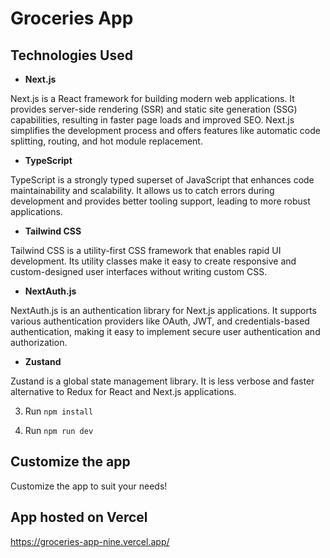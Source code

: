 # <a name="no-link"></a>Groceries App

## <a name="no-link"></a>Technologies Used

- **Next.js**

Next.js is a React framework for building modern web applications. It provides server-side rendering (SSR) and static site generation (SSG) capabilities, resulting in faster page loads and improved SEO. Next.js simplifies the development process and offers features like automatic code splitting, routing, and hot module replacement.

- **TypeScript**

TypeScript is a strongly typed superset of JavaScript that enhances code maintainability and scalability. It allows us to catch errors during development and provides better tooling support, leading to more robust applications.

- **Tailwind CSS**

Tailwind CSS is a utility-first CSS framework that enables rapid UI development. Its utility classes make it easy to create responsive and custom-designed user interfaces without writing custom CSS.

- **NextAuth.js**

NextAuth.js is an authentication library for Next.js applications. It supports various authentication providers like OAuth, JWT, and credentials-based authentication, making it easy to implement secure user authentication and authorization.

- **Zustand**

Zustand is a global state management library. It is less verbose and faster
alternative to Redux for React and Next.js applications.

3. Run `npm install`

4. Run `npm run dev`

## <a name="no-link"></a>Customize the app

Customize the app to suit your needs!

## <a name="no-link"></a>App hosted on Vercel

https://groceries-app-nine.vercel.app/
